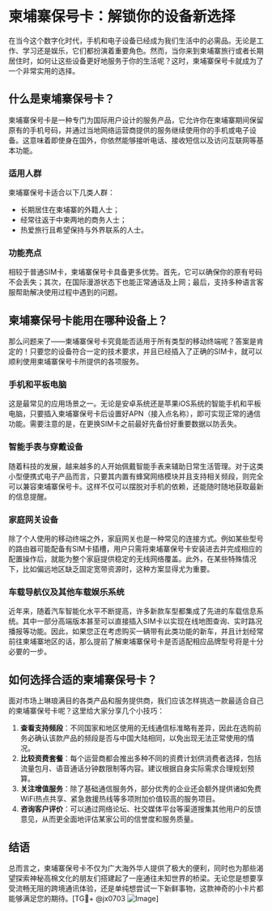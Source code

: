 # 柬埔寨保号卡：解锁你的设备新选择

在当今这个数字化时代，手机和电子设备已经成为我们生活中的必需品。无论是工作、学习还是娱乐，它们都扮演着重要角色。然而，当你来到柬埔寨旅行或者长期居住时，如何让这些设备更好地服务于你的生活呢？这时，柬埔寨保号卡就成为了一个非常实用的选择。

## 什么是柬埔寨保号卡？

柬埔寨保号卡是一种专门为国际用户设计的服务产品，它允许你在柬埔寨期间保留原有的手机号码，并通过当地网络运营商提供的服务继续使用你的手机或电子设备。这意味着即使身在国外，你依然能够接听电话、接收短信以及访问互联网等基本功能。

### 适用人群

柬埔寨保号卡适合以下几类人群：
- 长期居住在柬埔寨的外籍人士；
- 经常往返于中柬两地的商务人士；
- 热爱旅行且希望保持与外界联系的人士。

### 功能亮点

相较于普通SIM卡，柬埔寨保号卡具备更多优势。首先，它可以确保你的原有号码不会丢失；其次，在国际漫游状态下也能正常通话及上网；最后，支持多种语言客服帮助解决使用过程中遇到的问题。

## 柬埔寨保号卡能用在哪种设备上？

那么问题来了——柬埔寨保号卡究竟能否适用于所有类型的移动终端呢？答案是肯定的！只要您的设备符合一定的技术要求，并且已经插入了正确的SIM卡，就可以顺利使用柬埔寨保号卡所提供的各项服务。

### 手机和平板电脑

这是最常见的应用场景之一。无论是安卓系统还是苹果iOS系统的智能手机和平板电脑，只要插入柬埔寨保号卡后设置好APN（接入点名称），即可实现正常的通信功能。需要注意的是，在更换SIM卡之前最好先备份好重要数据以防丢失。

### 智能手表与穿戴设备

随着科技的发展，越来越多的人开始佩戴智能手表来辅助日常生活管理。对于这类小型便携式电子产品而言，只要其内置有蜂窝网络模块并且支持相关频段，则完全可以兼容柬埔寨保号卡。这样不仅可以摆脱对手机的依赖，还能随时随地获取最新的信息提醒。

### 家庭网关设备

除了个人使用的移动终端之外，家庭网关也是一种常见的连接方式。例如某些型号的路由器可能配备有SIM卡插槽，用户只需将柬埔寨保号卡安装进去并完成相应的配置操作后，就能为整个家庭提供稳定的无线网络覆盖。此外，在某些特殊情况下，比如偏远地区缺乏固定宽带资源时，这种方案显得尤为重要。

### 车载导航仪及其他车载娱乐系统

近年来，随着汽车智能化水平不断提高，许多新款车型都集成了先进的车载信息系统。其中一部分高端版本甚至可以直接插入SIM卡以实现在线地图查询、实时路况播报等功能。因此，如果您正在考虑购买一辆带有此类功能的新车，并且计划经常前往柬埔寨地区的话，那么提前了解柬埔寨保号卡是否适配相应品牌型号将是十分必要的一步。

## 如何选择合适的柬埔寨保号卡？

面对市场上琳琅满目的各类产品和服务提供商，我们应该怎样挑选一款最适合自己的柬埔寨保号卡呢？这里给大家分享几个小技巧：

1. **查看支持频段**：不同国家和地区使用的无线通信标准略有差异，因此在选购前务必确认该款产品的频段是否与中国大陆相同，以免出现无法正常使用的情况。
2. **比较资费套餐**：每个运营商都会推出多种不同的资费计划供消费者选择，包括流量包月、语音通话分钟数限制等内容。建议根据自身实际需求合理规划预算。
3. **关注增值服务**：除了基础通信服务外，部分优秀的企业还会额外提供诸如免费WiFi热点共享、紧急救援热线等多项附加价值较高的服务项目。
4. **咨询客户评价**：可以通过网络论坛、社交媒体平台等渠道搜集其他用户的反馈意见，从而更全面地评估某家公司的信誉度和服务质量。

## 结语

总而言之，柬埔寨保号卡不仅为广大海外华人提供了极大的便利，同时也为那些渴望探索神秘高棉文化的朋友们搭建起了一座通往未知世界的桥梁。无论您是想要享受流畅无阻的跨境通讯体验，还是单纯想尝试一下新鲜事物，这款神奇的小卡片都能够满足您的期待。[TG💪+ @jx0703 ![Image](https://github.com/user-attachments/assets/dbca1d08-cadb-493c-b0ec-ad6f7a83f270)]